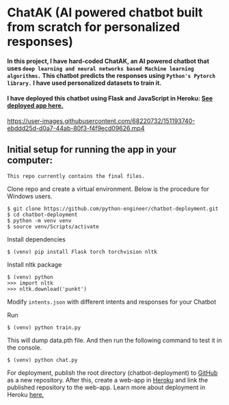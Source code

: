 # ChatAK (AI powered chatbot built from scratch for personalized responses)

#### In this project, I have hard-coded ChatAK, an AI powered chatbot that uses `deep learning and neural networks based Machine learning algorithms.` This chatbot predicts the responses using `Python's Pytorch library.` I have used personalized datasets to train it.

#### I have deployed this chatbot using Flask and JavaScript in Heroku: [See deployed app here.](https://chatak.herokuapp.com/)

https://user-images.githubusercontent.com/68220732/151193740-ebddd25d-d0a7-44ab-80f3-f4f9ecd09626.mp4

## Initial setup for running the app in your computer:

`This repo currently contains the final files.`

Clone repo and create a virtual environment. Below is the procedure for Windows users.

```
$ git clone https://github.com/python-engineer/chatbot-deployment.git
$ cd chatbot-deployment
$ python -m venv venv
$ source venv/Scripts/activate
```

Install dependencies

```
$ (venv) pip install Flask torch torchvision nltk
```

Install nltk package

```
$ (venv) python
>>> import nltk
>>> nltk.download('punkt')
```

Modify `intents.json` with different intents and responses for your Chatbot

Run

```
$ (venv) python train.py
```

This will dump data.pth file. And then run
the following command to test it in the console.

```
$ (venv) python chat.py
```

For deployment, publish the root directory (chatbot-deployment) to [GitHub](https://github.com/) as a new repository. After this, create a web-app in [Heroku](https://id.heroku.com/login) and link the published repository to the web-app. Learn more about deployment in Heroku [here.](https://www.youtube.com/watch?v=6plVs_ytIH8&t=1249s)
